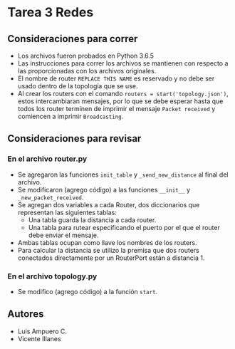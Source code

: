 # Tarea 3 Redes

## Consideraciones para correr
- Los archivos fueron probados en Python 3.6.5
- Las instrucciones para correr los archivos se mantienen con respecto a las proporcionadas con los archivos originales.
- El nombre de router `REPLACE THIS NAME` es reservado y no debe ser usado dentro de la topología que se use.
- Al crear los routers con el comando `routers = start('topology.json')`, estos intercambiaran mensajes, por lo que se debe esperar hasta que todos los router terminen de imprimir el mensaje `Packet received` y comiencen a imprimir `Broadcasting`.

## Consideraciones para revisar

### En el archivo router.py

- Se agregaron las funciones `init_table` y `_send_new_distance` al final del archivo.
- Se modificaron (agrego código) a las funciones  `__init__` y `_new_packet_received`.
- Se agregan dos variables a cada Router, dos diccionarios que representan las siguientes tablas:
    - Una tabla guarda la distancia a cada router.
    - Una tabla para rutear especificando el puerto por el que el router debe enviar el mensaje.
- Ambas tablas ocupan como llave los nombres de los routers.
- Para calcular la distancia se utilizo la premisa que dos routers conectados directamente por un RouterPort están a distancia 1.
### En el archivo topology.py
- Se modifico (agrego código) a la función `start`.

## Autores

- Luis Ampuero C.
- Vicente Illanes
